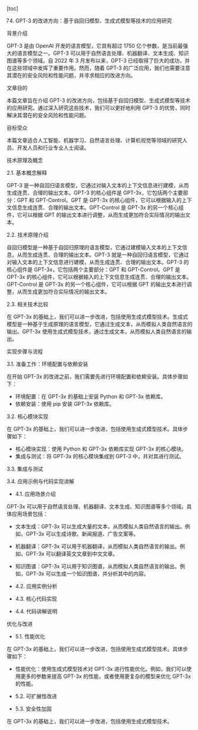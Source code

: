 
[toc]                    
                
                
74. GPT-3 的改进方向：基于自回归模型、生成式模型等技术的应用研究

背景介绍

GPT-3 是由 OpenAI 开发的语言模型，它具有超过 1750 亿个参数，是当前最强大的语言模型之一。GPT-3 可以用于自然语言处理、机器翻译、文本生成、知识图谱等多个领域。自 2022 年 3 月发布以来，GPT-3 已经取得了巨大的成功，并在这些领域中发挥了重要作用。然而，随着 GPT-3 的广泛应用，我们也需要注意其潜在的安全风险和性能问题，并寻求相应的改进方向。

文章目的

本篇文章旨在介绍 GPT-3 的改进方向，包括基于自回归模型、生成式模型等技术的应用研究。通过深入研究这些技术，我们可以更好地利用 GPT-3 的优势，同时解决其潜在的安全风险和性能问题。

目标受众

本篇文章适合人工智能、机器学习、自然语言处理、计算机视觉等领域的研究人员、开发人员和行业专业人士阅读。

技术原理及概念

2.1. 基本概念解释

GPT-3 是一种自回归语言模型，它通过对输入文本的上下文信息进行建模，从而生成连贯、合理的输出文本。GPT-3 的核心组件是 GPT-3x，它包括两个主要部分：GPT 和 GPT-Control。GPT 是 GPT-3x 的核心组件，它可以根据输入的上下文信息生成连贯、合理的输出文本。GPT-Control 是 GPT-3x 的另一个核心组件，它可以根据 GPT 的输出文本进行调整，从而生成更加符合实际情况的输出文本。

2.2. 技术原理介绍

自回归模型是一种基于自回归原理的语言模型，它通过建模输入文本的上下文信息，从而生成连贯、合理的输出文本。GPT-3 就是一种自回归语言模型，它通过对输入文本的上下文信息进行建模，从而生成连贯、合理的输出文本。GPT-3 的核心组件是 GPT-3x，它包括两个主要部分：GPT 和 GPT-Control。GPT 是 GPT-3x 的核心组件，它可以根据输入的上下文信息生成连贯、合理的输出文本。GPT-Control 是 GPT-3x 的另一个核心组件，它可以根据 GPT 的输出文本进行调整，从而生成更加符合实际情况的输出文本。

2.3. 相关技术比较

在 GPT-3x 的基础上，我们可以进一步改进，包括使用生成式模型技术。生成式模型是一种基于生成原理的语言模型，它通过生成文本，从而模拟人类自然语言的输出。GPT-3x 使用生成式模型技术，通过生成文本，从而模拟人类自然语言的输出。

实现步骤与流程

3.1. 准备工作：环境配置与依赖安装

在开始 GPT-3x 的改进之前，我们需要先进行环境配置和依赖安装。具体步骤如下：

- 环境配置：在 GPT-3x 的基础上安装 Python 和 GPT-3x 依赖库。
- 依赖安装：使用 pip 安装 GPT-3x 依赖库。

3.2. 核心模块实现

在 GPT-3x 的基础上，我们可以进一步改进，包括使用生成式模型技术。具体步骤如下：

- 核心模块实现：使用 Python 和 GPT-3x 依赖库实现 GPT-3x 的核心模块。
- 集成与测试：将 GPT-3x 的核心模块集成到 GPT-3 中，并对其进行测试。

3.3. 集成与测试

3.4. 应用示例与代码实现讲解

- 4.1. 应用场景介绍

GPT-3x 可以用于自然语言处理、机器翻译、文本生成、知识图谱等多个领域。具体应用场景包括：

- 文本生成：GPT-3x 可以生成大量的文本，从而模拟人类自然语言的输出。例如，GPT-3x 可以生成诗歌、新闻报道、广告文案等。
- 机器翻译：GPT-3x 可以用于机器翻译，从而模拟人类自然语言的输出。例如，GPT-3x 可以翻译英文文章到中文文章。
- 知识图谱：GPT-3x 可以用于知识图谱，从而模拟人类自然语言的输出。例如，GPT-3x 可以生成一个知识图谱，并分析其中的内容。

- 4.2. 应用实例分析

- 4.3. 核心代码实现

- 4.4. 代码讲解说明


优化与改进

- 5.1. 性能优化

在 GPT-3x 的基础上，我们可以进一步改进，包括使用生成式模型技术。具体步骤如下：

- 性能优化：使用生成式模型技术对 GPT-3x 进行性能优化。例如，我们可以使用更多的参数来提高 GPT-3x 的性能，或者使用更复杂的模型来优化 GPT-3x 的性能。
- 5.2. 可扩展性改进

- 5.3. 安全性加固

在 GPT-3x 的基础上，我们可以进一步改进，包括使用生成式模型技术。

